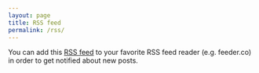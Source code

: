 ```yaml
---
layout: page
title: RSS feed
permalink: /rss/
---
```


You can add this [RSS feed](https://chlazaris.github.io/feed.xml) to your favorite RSS feed reader (e.g. feeder.co) in order to get notified about new posts. 
